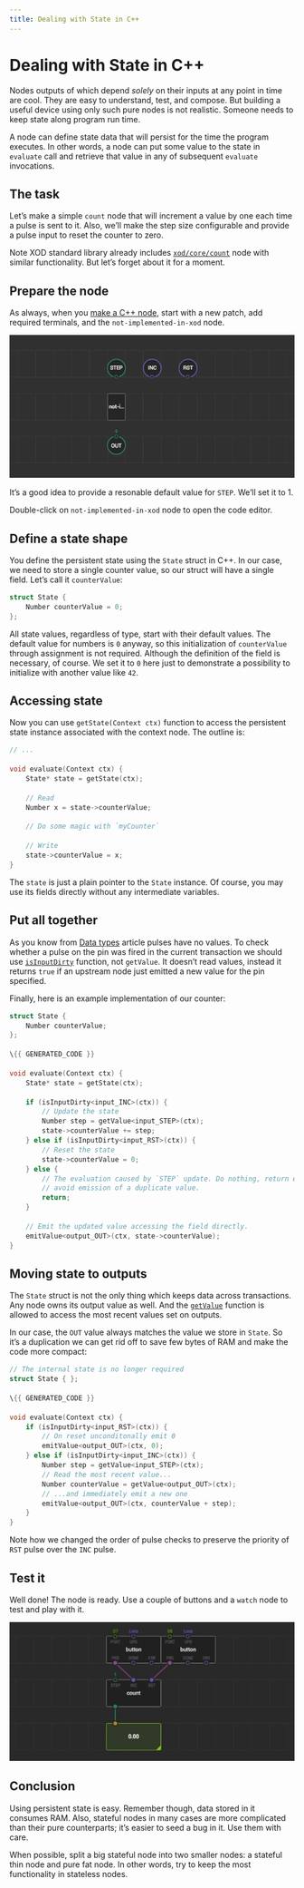 ```yaml
---
title: Dealing with State in C++
---
```


# Dealing with State in C++

Nodes outputs of which depend _solely_ on their inputs at any point in time
are cool. They are easy to understand, test, and compose. But building a useful
device using only such pure nodes is not realistic. Someone needs to keep state
along program run time.

A node can define state data that will persist for the time the program
executes. In other words, a node can put some value to the state in `evaluate`
call and retrieve that value in any of subsequent `evaluate` invocations.

## The task

Let’s make a simple `count` node that will increment a value by one each time a
pulse is sent to it. Also, we’ll make the step size configurable and provide a
pulse input to reset the counter to zero.

<div class="ui segment note">
<span class="ui ribbon label">Note</span>
XOD standard library already includes <a
href="/libs/xod/core/count/"><code>xod/core/count</code></a>
node with similar functionality. But let’s forget about it for a moment.
</div>

## Prepare the node

As always, when you [make a C\++ node](../nodes-for-xod-in-cpp), start with a
new patch, add required terminals, and the `not-implemented-in-xod` node.

![Patch outline](./outline.patch.png)

It’s a good idea to provide a resonable default value for `STEP`. We’ll set it
to 1.

Double-click on `not-implemented-in-xod` node to open the code editor.

## Define a state shape

You define the persistent state using the `State` struct in C\++. In our case,
we need to store a single counter value, so our struct will have a single field.
Let’s call it `counterValue`:

```cpp
struct State {
    Number counterValue = 0;
};
```

All state values, regardless of type, start with their default values. The
default value for numbers is `0` anyway, so this initialization of
`counterValue` through assignment is not required. Although the definition of
the field is necessary, of course. We set it to `0` here just to demonstrate a
possibility to initialize with another value like `42`.

## Accessing state

Now you can use `getState(Context ctx)` function to access the persistent state
instance associated with the context node. The outline is:

```cpp
// ...

void evaluate(Context ctx) {
    State* state = getState(ctx);

    // Read
    Number x = state->counterValue;

    // Do some magic with `myCounter`

    // Write
    state->counterValue = x;
}
```

The `state` is just a plain pointer to the `State` instance. Of course, you may
use its fields directly without any intermediate variables.

## Put all together

As you know from [Data types](../data-types/) article pulses have no values. To
check whether a pulse on the pin was fired in the current transaction we should
use [`isInputDirty`](/docs/reference/node-cpp-api/#isInputDirty) function, not
`getValue`. It doesn’t read values, instead it returns `true` if an upstream
node just emitted a new value for the pin specified.

Finally, here is an example implementation of our counter:

```cpp
struct State {
    Number counterValue;
};

\{{ GENERATED_CODE }}

void evaluate(Context ctx) {
    State* state = getState(ctx);

    if (isInputDirty<input_INC>(ctx)) {
        // Update the state
        Number step = getValue<input_STEP>(ctx);
        state->counterValue += step;
    } else if (isInputDirty<input_RST>(ctx)) {
        // Reset the state
        state->counterValue = 0;
    } else {
        // The evaluation caused by `STEP` update. Do nothing, return early to
        // avoid emission of a duplicate value.
        return;
    }

    // Emit the updated value accessing the field directly.
    emitValue<output_OUT>(ctx, state->counterValue);
}
```

## Moving state to outputs

The `State` struct is not the only thing which keeps data across transactions.
Any node owns its output value as well. And the
[`getValue`](/docs/reference/cpp-node-api/#getValue) function is allowed to
access the most recent values set on outputs.

In our case, the `OUT` value always matches the value we store in `State`. So
it’s a duplication we can get rid off to save few bytes of RAM and make the code
more compact:

```cpp
// The internal state is no longer required
struct State { };

\{{ GENERATED_CODE }}

void evaluate(Context ctx) {
    if (isInputDirty<input_RST>(ctx)) {
        // On reset unconditonally emit 0
        emitValue<output_OUT>(ctx, 0);
    } else if (isInputDirty<input_INC>(ctx)) {
        Number step = getValue<input_STEP>(ctx);
        // Read the most recent value...
        Number counterValue = getValue<output_OUT>(ctx);
        // ...and immediately emit a new one
        emitValue<output_OUT>(ctx, counterValue + step);
    }
}
```

Note how we changed the order of pulse checks to preserve the priority of `RST`
pulse over the `INC` pulse.

## Test it

Well done! The node is ready. Use a couple of buttons and a `watch` node to test
and play with it.

![Test patch](./test.gif)

## Conclusion

Using persistent state is easy. Remember though, data stored in it consumes RAM.
Also, stateful nodes in many cases are more complicated than their pure
counterparts; it’s easier to seed a bug in it. Use them with care.

When possible, split a big stateful node into two smaller nodes: a stateful thin
node and pure fat node. In other words, try to keep the most functionality in
stateless nodes.
